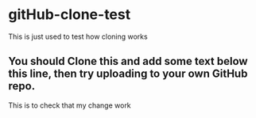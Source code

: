 # gitHub-clone-test
This is just used to test how cloning works

## You should Clone this and add some text below this line, then try uploading to your own GitHub repo.
This is to check that my change work